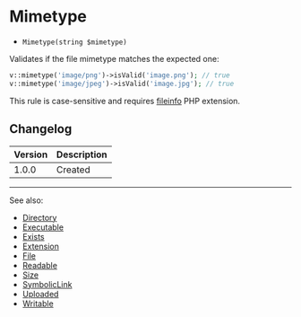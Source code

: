 # Mimetype

- `Mimetype(string $mimetype)`

Validates if the file mimetype matches the expected one:

```php
v::mimetype('image/png')->isValid('image.png'); // true
v::mimetype('image/jpeg')->isValid('image.jpg'); // true
```

This rule is case-sensitive and requires [fileinfo](http://php.net/fileinfo) PHP extension.

## Changelog

Version | Description
--------|-------------
  1.0.0 | Created

***
See also:

- [Directory](Directory.md)
- [Executable](Executable.md)
- [Exists](Exists.md)
- [Extension](Extension.md)
- [File](File.md)
- [Readable](Readable.md)
- [Size](Size.md)
- [SymbolicLink](SymbolicLink.md)
- [Uploaded](Uploaded.md)
- [Writable](Writable.md)
